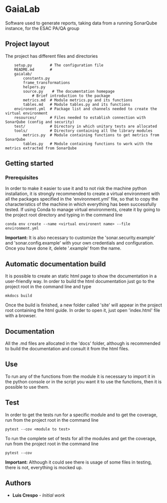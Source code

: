 # GaiaLab
Software used to generate reports, taking data from a running SonarQube instance, for the ESAC PA/QA group

## Project layout
The project has different files and directories
```
    setup.py        # The configuration file
    README.md       #
    gaialab/
        constants.py
        frame_transformations
        helpers.py
        source.py    # The documentation homepage
            # Brief introduction to the package
        metrics.md  # Module metrics.py and its functions
        tables.md   # Module tables.py and its functions
    environent.yml  # Package list and channels needed to create the virtual environment
    resources/      # Files needed to establish connection with SonarQube (config and security)
    test/           # Directory in which unitary tests are allocated
    tools/          # Directory containing all the library modules
        metrics.py  # Module containing functions to get metrics from SonarQube
        tables.py   # Module containing functions to work with the metrics extracted from SonarQube
```


## Getting started
### Prerequisites
In order to make it easier to use it and to not risk the machine python installation, it is strongly recommended to create a virtual environment with all the packages specified in the 'environment.yml' file, so that to copy the characteristics of the machine in which everything has been successfully tested.
If using Conda to manage virtual environments, create it by going to the project root directory and typing in the command line
```
conda env create --name <virtual environent name> --file environment.yml
```
**Important:**
It is also necessary to customize the 'sonar.security.example' and 'sonar.config.example' with your own credentials and configuration. Once you have done it, delete '.example' from the name.

## Automatic documentation build
It is possible to create an static html page to show the documentation in a user-friendly way.
In order to build the html documentation just go to the project root in the command line and type
```
mkdocs build
```
Once the build is finished, a new folder called 'site' will appear in the project root containing the html guide. In order to open it, just open 'index.html' file with a browser.

## Documentation
All the .md files are allocated in the 'docs' folder, although is recommended to build the documentation and consult it from the html files.

## Use
To run any of the functions from the module it is necessary to import it in the python console or in the script you want it to use the functions, then it is possible to use them.

## Test
In order to get the tests run for a specific module and to get the coverage, run from the project root in the command line
```
pytest --cov <module to test>
```
To run the complete set of tests for all the modules and get the coverage, run from the project root in the command line
```
pytest --cov
```
**Important:**
Although it could see there is usage of some files in testing, there is not, everything is mocked up.

## Authors
* **Luis Crespo** - *Initial work*
